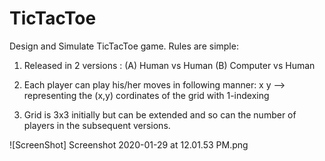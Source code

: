 # TicTacToe

Design and Simulate TicTacToe game. Rules are simple:
1. Released in 2 versions : (A) Human vs Human
                            (B) Computer vs Human

2. Each player can play his/her moves in following manner:
   x y --> representing the (x,y) cordinates of the grid with 1-indexing

3. Grid is 3x3 initially but can be extended and so can the number of players in the subsequent versions.

![ScreenShot] Screenshot 2020-01-29 at 12.01.53 PM.png
